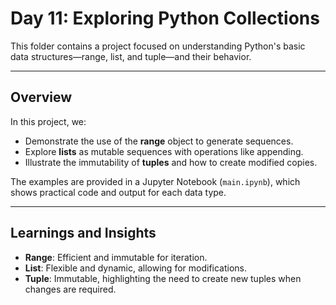 # Day 11: Exploring Python Collections

This folder contains a project focused on understanding Python's basic data structures—range, list, and tuple—and their behavior.

---

## Overview

In this project, we:
- Demonstrate the use of the **range** object to generate sequences.
- Explore **lists** as mutable sequences with operations like appending.
- Illustrate the immutability of **tuples** and how to create modified copies.

The examples are provided in a Jupyter Notebook (`main.ipynb`), which shows practical code and output for each data type.

---

## Learnings and Insights

- **Range**: Efficient and immutable for iteration.
- **List**: Flexible and dynamic, allowing for modifications.
- **Tuple**: Immutable, highlighting the need to create new tuples when changes are required.